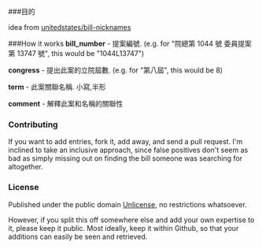 ###目的

idea from [unitedstates/bill-nicknames](http://github.com/unitedstates/bill-nicknames)

###How it works
**bill_number** - 提案編號. (e.g. for "院總第 1044 號 委員提案第 13747 號", this would be "1044L13747")

**congress** - 提出此案的立院屆數. (e.g. for "第八屆", this would be 8)

**term** - 此案關聯名稱. 小寫,半形

**comment** - 解釋此案和名稱的關聯性

### Contributing

If you want to add entries, fork it, add away, and send a pull request. I'm inclined to take an inclusive approach, since false positives don't seem as bad as simply missing out on finding the bill someone was searching for altogether.

### License

Published under the public domain [Unlicense](/blob/master/LICENSE), no restrictions whatsoever.

However, if you split this off somewhere else and add your own expertise to it, please keep it public. Most ideally, keep it within Github, so that your additions can easily be seen and retrieved.
